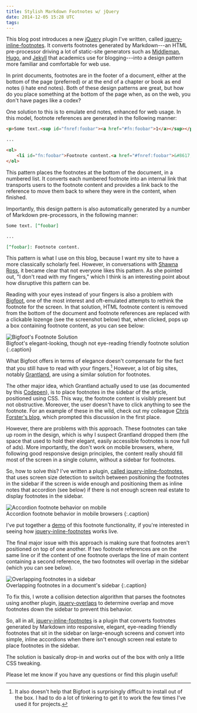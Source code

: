 ```yaml
---
title: Stylish Markdown Footnotes w/ jQuery
date: 2014-12-05 15:28 UTC
tags:
---
```


This blog post introduces a new [jQuery](http://www.jquery.com) plugin I've written, called [jquery-inline-footnotes](https://github.com/oncomouse/jquery-inline-footnotes). It converts footnotes generated by Markdown---an HTML pre-processor driving a lot of static-site generators such as [Middleman](http://middlemanapp.com/), [Hugo](http://gohugo.io/), and [Jekyll](http://jekyllrb.com/) that academics use for blogging---into a design pattern more familiar and comfortable for web use.

In print documents, footnotes are in the footer of a document, either at the bottom of the page (preferred) or at the end of a chapter or book as end notes (i hate end notes). Both of these design patterns are great, but how do you place something at the bottom of the page when, as on the web, you don't have pages like a codex?

One solution to this is to emulate end notes, enhanced for web usage. In this model, footnote references are generated in the following manner:

~~~ html
<p>Some text.<sup id="fnref:foobar"><a href="#fn:foobar">1</a></sup></p>

...

<ol>
	<li id="fn:foobar">Footnote content.<a href="#fnref:foobar">&#8617;</a>.</li>
</ol>
~~~

This pattern places the footnotes at the bottom of the document, in a numbered list. It converts each numbered footnote into an internal link that transports users to the footnote content and provides a link back to the reference to move them back to where they were in the content, when finished.

Importantly, this design pattern is also automatically generated by a number of Markdown pre-processors, in the following manner:

~~~ markdown
Some text. [^foobar]

...

[^foobar]: Footnote content.
~~~

This pattern is what I use on this blog, because I want my site to have a more classically scholarly feel. However, in conversations with [Shawna Ross](http://www.shawnaross.com), it became clear that not everyone likes this pattern. As she pointed out, "I don't read with my fingers," which I think is an interesting point about how disruptive this pattern can be.

Reading with your eyes instead of your fingers is also a problem with [Bigfoot](http://www.bigfootjs.com/), one of the most interest and oft-emulated attempts to rethink the footnote for the screen. In that solution, HTML footnote content is removed from the bottom of the document and footnote references are replaced with a clickable lozenge (see the screenshot below) that, when clicked, pops up a box containing footnote content, as you can see below:

![Bigfoot's Footnote Solution](/images/blog/bigfootjs.png)  
Bigfoot's elegant-looking, though not eye-reading friendly footnote solution
{:.caption}

What Bigfoot offers in terms of elegance doesn't compensate for the fact that you still have to read with your fingers.[^1] However, a lot of big sites, notably [Grantland](http://grantland.com/features/chip-kelly-philadelphia-eagles-nfl-influence/), are using a similar solution for footnotes.

The other major idea, which Grantland actually used to use (as documented by this [Codepen](http://codepen.io/nickbottomley/pen/JeomB)), is to place footnotes in the sidebar of the article, positioned using CSS. This way, the footnote content is visibly present but not obstructive. Moreover, the user doesn't have to click anything to see the footnote. For an example of these in the wild, check out my colleague [Chris Forster's blog](http://cforster.com/2014/12/interstellar/), which prompted this discussion in the first place.

However, there are problems with this approach. These footnotes can take up room in the design, which is why I suspect Grantland dropped them (the space that used to hold their elegant, easily accessible footnotes is now full of ads). More importantly, the don't work on mobile browsers, where, following good responsive design principles, the content really should fill most of the screen in a single column, without a sidebar for footnotes.

So, how to solve this? I've written a plugin, [called jquery-inline-footnotes](https://github.com/oncomouse/jquery-inline-footnotes), that uses screen size detection to switch between positioning the footnotes in the sidebar if the screen is wide enough and positioning them as inline notes that accordion (see below) if there is not enough screen real estate to display footnotes in the sidebar.

![Accordion footnote behavior on mobile](/images/blog/footnote-accordion.png)  
Accordion footnote behavior in mobile browsers
{:.caption}

I've put together a [demo](http://oncomouse.github.io/inline-footnotes.html) of this footnote functionality, if you're interested in seeing how [jquery-inline-footnotes](https://github.com/oncomouse/jquery-inline-footnotes) works live.

The final major issue with this approach is making sure that footnotes aren't positioned on top of one another. If two footnote references are on the same line or if the content of one footnote overlaps the line of main content containing a second reference, the two footnotes will overlap in the sidebar (which you can see below).

![Overlapping footnotes in a sidebar](/images/blog/footnote-overlap.png)  
Overlapping footnotes in a document's sidebar
{:.caption}

To fix this, I wrote a collision detection algorithm that parses the footnotes using another plugin, [jquery-overlaps](https://github.com/brandonaaron/jquery-overlaps) to determine overlap and move footnotes down the sidebar to prevent this behavior.

So, all in all, [jquery-inline-footnotes](https://github.com/oncomouse/jquery-inline-footnotes) is a plugin that converts footnotes generated by Markdown into responsive, elegant, eye-reading friendly footnotes that sit in the sidebar on large-enough screens and convert into simple, inline accordions when there isn't enough screen real estate to place footnotes in the sidebar.

The solution is basically drop-in and works out of the box with only a little CSS tweaking.

Please let me know if you have any questions or find this plugin useful!

[^1]: It also doesn't help that Bigfoot is surprisingly difficult to install out of the box. I had to do a lot of tinkering to get it to work the few times I've used it for projects.
